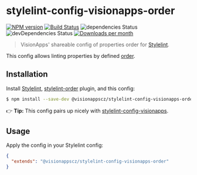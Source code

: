 # stylelint-config-visionapps-order

[![NPM version](http://img.shields.io/npm/v/@visionappscz/stylelint-config-visionapps-order.svg)](https://www.npmjs.org/package/@visionappscz/stylelint-config-visionapps-order)
[![Build Status](https://github.com/visionappscz/stylelint-config-visionapps-order/workflows/Build%20and%20run%20tests/badge.svg)](https://github.com/visionappscz/stylelint-config-visionapps-order/actions)
![dependencies Status](https://img.shields.io/david/visionappscz/stylelint-config-visionapps-order)
![devDependencies Status](https://img.shields.io/david/dev/visionappscz/stylelint-config-visionapps-order)
[![Downloads per month](https://img.shields.io/npm/dm/@visionappscz/stylelint-config-visionapps-order.svg?style=flat)](https://npmcharts.com/compare/@visionappscz/stylelint-config-visionapps-order)

> VisionApps' shareable config of properties order for
> [Stylelint](https://github.com/stylelint/stylelint).

This config allows linting properties by defined [order](./index.js).

## Installation

Install [Stylelint](https://github.com/stylelint/stylelint),
[stylelint-order](https://github.com/hudochenkov/stylelint-order) plugin, and
this config:

```bash
$ npm install --save-dev @visionappscz/stylelint-config-visionapps-order
```

👉 **Tip:** This config pairs up nicely with
[stylelint-config-visionapps](https://github.com/visionappscz/stylelint-config-visionapps).

## Usage

Apply the config in your Stylelint config:

```json
{
  "extends": "@visionappscz/stylelint-config-visionapps-order"
}
```
